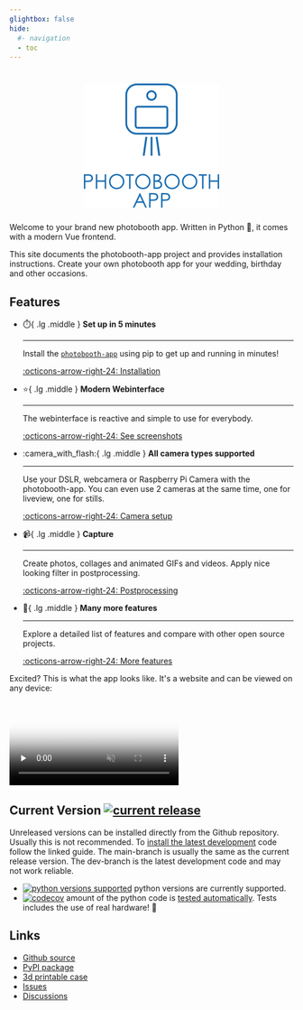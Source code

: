 ```yaml
---
glightbox: false
hide:
  #- navigation
  - toc
---
```

<h1 align="center"><img src="assets/logo-text-blue-transparent.png" alt="photobooth app logo" width="240" height="220"/></h1>

Welcome to your brand new photobooth app.
Written in Python 🐍, it comes with a modern Vue frontend.

This site documents the photobooth-app project and provides installation instructions.
Create your own photobooth app for your wedding, birthday and other occasions.

## Features

<div class="grid cards" markdown>

- :stopwatch:{ .lg .middle } __Set up in 5 minutes__

    ---

    Install the [`photobooth-app`](https://pypi.org/project/photobooth-app/) using pip to get up
    and running in minutes!

    [:octicons-arrow-right-24: Installation](./setup/installation.md)

- :star:{ .lg .middle } __Modern Webinterface__

    ---

    The webinterface is reactive and simple to use for everybody.

    [:octicons-arrow-right-24: See screenshots](./screenshots.md)

- :camera_with_flash:{ .lg .middle } __All camera types supported__

    ---

    Use your DSLR, webcamera or Raspberry Pi Camera with the photobooth-app. You can even use 2 cameras at the same time, one for liveview, one for stills.

    [:octicons-arrow-right-24: Camera setup](./setup/configuration/camera_setup.md)

- :video_camera:{ .lg .middle } __Capture__

    ---

    Create photos, collages and animated GIFs and videos. Apply nice looking filter in postprocessing.

    [:octicons-arrow-right-24: Postprocessing](./setup/configuration/mediaprocessing.md)

- :stars:{ .lg .middle } __Many more features__

    ---

    Explore a detailed list of features and compare with other open source projects.

    [:octicons-arrow-right-24: More features](./features.md)

</div>

Excited? This is what the app looks like. It's a website and can be viewed on any device:

<video controls loop muted preload="none" poster="./assets/photobooth-app-demo-poster.webp">
  <source src="./assets/photobooth-app-demo.mp4" type="video/mp4" />
</video>

## Current Version [![current release](https://img.shields.io/pypi/v/photobooth-app)](https://pypi.org/project/photobooth-app/)

Unreleased versions can be installed directly from the Github repository. Usually this is not recommended.
To [install the latest development](./setup/update.md#update-to-development-versions) code follow the linked guide.
The main-branch is usually the same as the current release version.
The dev-branch is the latest development code and may not work reliable.

- [![python versions supported](https://img.shields.io/pypi/pyversions/photobooth-app)](https://pypi.org/project/photobooth-app/) python versions are currently supported.
- [![codecov](https://codecov.io/gh/photobooth-app/photobooth-app/branch/main/graph/badge.svg?token=SBB5DGX17V)](https://codecov.io/gh/photobooth-app/photobooth-app) amount of the python code is [tested automatically](https://github.com/photobooth-app/photobooth-app/actions/workflows/pytests.yml). Tests includes the use of real hardware! 🎉

## Links

- [Github source](https://github.com/photobooth-app/photobooth-app/)
- [PyPI package](https://pypi.org/project/photobooth-app/)
- [3d printable case](https://github.com/photobooth-app/photobooth-3d/)
- [Issues](https://github.com/photobooth-app/photobooth-app/issues)
- [Discussions](https://github.com/photobooth-app/photobooth-app/discussions)
